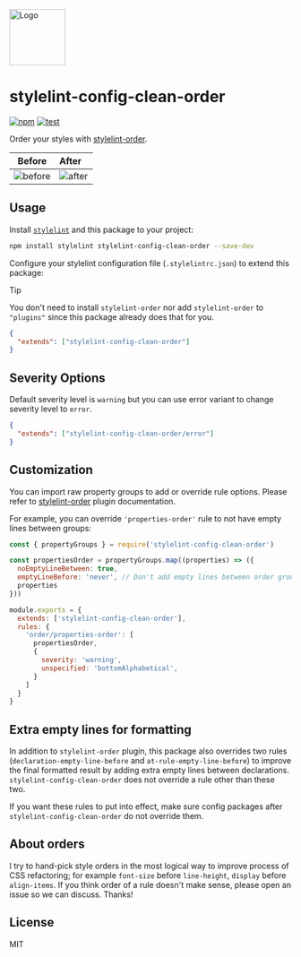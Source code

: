 <img width="100" src="https://github.com/kutsan/stylelint-config-clean-order/raw/master/.github/assets/logo.png" alt="Logo" />

# stylelint-config-clean-order

[![npm](https://img.shields.io/npm/v/stylelint-config-clean-order)](https://www.npmjs.com/package/stylelint-config-clean-order)
[![test](https://github.com/kutsan/stylelint-config-clean-order/actions/workflows/test.yml/badge.svg)](https://github.com/kutsan/stylelint-config-clean-order/actions/workflows/test.yml)

Order your styles with [stylelint-order](https://github.com/hudochenkov/stylelint-order).

| Before                                                                                                           | After                                                                                                           |
| ---------------------------------------------------------------------------------------------------------------- | --------------------------------------------------------------------------------------------------------------- |
| ![before](https://user-images.githubusercontent.com/10108377/173256557-88f5098b-dad7-4339-a571-6850ed82828f.png) | ![after](https://user-images.githubusercontent.com/10108377/173256556-e29e892a-2d21-437c-8093-a345d5de920e.png) |

## Usage

Install [`stylelint`](https://github.com/stylelint/stylelint) and this package to your project:

```sh
npm install stylelint stylelint-config-clean-order --save-dev
```

Configure your stylelint configuration file (`.stylelintrc.json`) to extend this package:

> [!TIP]
> You don't need to install `stylelint-order` nor add `stylelint-order` to `"plugins"` since this package already does that for you.

```json
{
  "extends": ["stylelint-config-clean-order"]
}
```

## Severity Options

Default severity level is `warning` but you can use error variant to change severity level to `error`.

```json
{
  "extends": ["stylelint-config-clean-order/error"]
}
```

## Customization

You can import raw property groups to add or override rule options. Please refer to [stylelint-order](https://github.com/hudochenkov/stylelint-order) plugin documentation.

For example, you can override `'properties-order'` rule to not have empty lines between groups:

```javascript
const { propertyGroups } = require('stylelint-config-clean-order')

const propertiesOrder = propertyGroups.map((properties) => ({
  noEmptyLineBetween: true,
  emptyLineBefore: 'never', // Don't add empty lines between order groups.
  properties
}))

module.exports = {
  extends: ['stylelint-config-clean-order'],
  rules: {
    'order/properties-order': [
      propertiesOrder,
      {
        severity: 'warning',
        unspecified: 'bottomAlphabetical',
      }
    ]
  }
}
```

## Extra empty lines for formatting

In addition to `stylelint-order` plugin, this package also overrides two rules (`declaration-empty-line-before` and `at-rule-empty-line-before`) to improve the final formatted result by adding extra empty lines between declarations. `stylelint-config-clean-order` does not override a rule other than these two.

If you want these rules to put into effect, make sure config packages after `stylelint-config-clean-order` do not override them.

## About orders

I try to hand-pick style orders in the most logical way to improve process of CSS refactoring; for example `font-size` before `line-height`, `display` before `align-items`. If you think order of a rule doesn't make sense, please open an issue so we can discuss. Thanks!

## License

MIT
